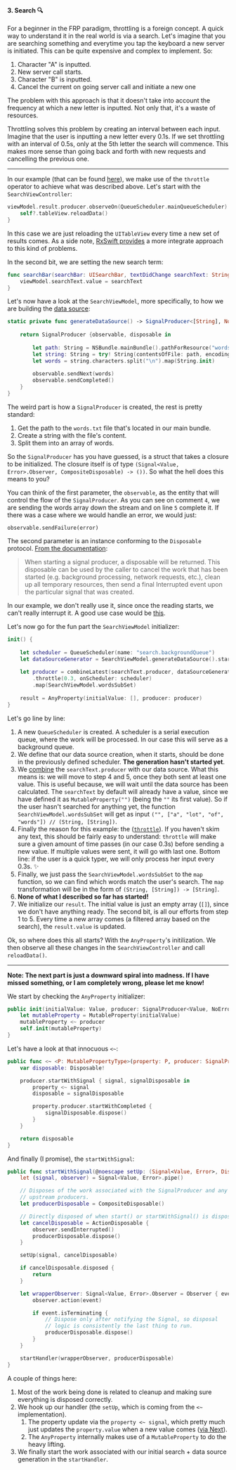 #### 3. Search 🔍

For a beginner in the FRP paradigm, throttling is a foreign concept. A quick way  to understand it in the real world is via a search. Let's imagine that you are searching something and everytime you tap the keyboard a new server is initiated. This can be quite expensive and complex to implement. So:

1. Character "A" is inputted. 
2. New server call starts.
3. Character "B" is inputted.
4. Cancel the current on going server call and initiate a new one

The problem with this approach is that it doesn't take into account the frequency at which a new letter is inputted. Not only that, it's a waste of resources.

Throttling solves this problem by creating an interval between each input. Imagine that the user is inputting a new letter every 0.1s. If we set throttling with an interval of 0.5s, only at the 5th letter the search will commence. This makes more sense than going back and forth with new requests and cancelling the previous one. 

----

In our example (that can be found [here](https://github.com/RuiAAPeres/RACNest/tree/master/RACNest/ViewControllers/Search)), we make use of the `throttle` operator to achieve what was described above. Let's start with the `SearchViewController`:

```swift
viewModel.result.producer.observeOn(QueueScheduler.mainQueueScheduler).startWithNext {[weak self] _ in
    self?.tableView.reloadData()
}
```

In this case we are just reloading the `UITableView` every time a new set of results comes. As a side note, [RxSwift provides](https://github.com/ReactiveX/RxSwift/blob/b00d35a5ef13dbcf57257f47fb14a60a2c924d19/RxCocoa/iOS/UITableView%2BRx.swift) a more integrate approach to this kind of problems. 

In the second bit, we are setting the new search term:

```swift
func searchBar(searchBar: UISearchBar, textDidChange searchText: String) {
    viewModel.searchText.value = searchText
}
```

Let's now have a look at the `SearchViewModel`, more specifically, to how we are building the [data source](https://github.com/RuiAAPeres/RACNest/blob/master/RACNest/ViewControllers/Search/DataSource/words.txt):

```swift
static private func generateDataSource() -> SignalProducer<[String], NoError> {
  
    return SignalProducer {observable, disposable in
            
        let path: String = NSBundle.mainBundle().pathForResource("words", ofType: "txt")!       // 1
        let string: String = try! String(contentsOfFile: path, encoding: NSUTF8StringEncoding)  // 2
        let words = string.characters.split("\n").map(String.init)                              // 3
            
        observable.sendNext(words)                                                              // 4                   
        observable.sendCompleted()                                                              // 5
    }
}
```

The weird part is how a `SignalProducer` is created, the rest is pretty standard:

1. Get the path to the `words.txt` file that's located in our main bundle.
2. Create a string with the file's content.
3. Split them into an array of words.

So the `SignalProducer` has you have guessed, is a struct that takes a closure to be initialized. The closure itself is of type `(Signal<Value, Error>.Observer, CompositeDisposable) -> ())`. So what the hell does this means to you?

You can think of the first parameter, the `observable`, as the entity that will control the flow of the `SignalProducer`. As you can see on comment `4`, we are sending the words array down the stream and on line `5` complete it. If there was a case where we would handle an error, we would just:

```
observable.sendFailure(error)
```

The second parameter is an instance conforming to the `Disposable` protocol. [From the documentation](https://github.com/ReactiveCocoa/ReactiveCocoa/blob/fd64bf6ea7a83dec13fe42244db470fd9641a9a1/Documentation/FrameworkOverview.md#disposables): 

> When starting a signal producer, a disposable will be returned. This disposable can be used by the caller to cancel the work that has been started (e.g. background processing, network requests, etc.), clean up all temporary resources, then send a final Interrupted event upon the particular signal that was created.

In our example, we don't really use it, since once the reading starts, we can't really interrupt it. A good use case would be [this](https://github.com/ReactiveCocoa/ReactiveCocoa/blob/master/ReactiveCocoa/Swift/FoundationExtensions.swift#L33#L49). 

Let's now go for the fun part the `SearchViewModel` initializer:

```swift
init() {
        
    let scheduler = QueueScheduler(name: "search.backgroundQueue")                     // 1
    let dataSourceGenerator = SearchViewModel.generateDataSource().startOn(scheduler)  // 2
        
    let producer = combineLatest(searchText.producer, dataSourceGenerator)             // 3
        .throttle(0.3, onScheduler: scheduler)                                         // 4
        .map(SearchViewModel.wordsSubSet)                                              // 5
                                                                                           // 6
    result = AnyProperty(initialValue: [], producer: producer)                         // 7
}
```

Let's go line by line:

1. A new `QueueScheduler` is created. A scheduler is a serial execution queue, where the work will be processed. In our case this will serve as a background queue. 
2. We define that our data source creation, when it starts, should be done in the previously defined scheduler. **The generation hasn't started yet**.
3. We [combine](https://github.com/ReactiveCocoa/ReactiveCocoa/blob/master/ReactiveCocoa/Swift/SignalProducer.swift#L513#L522) the `searchText.producer` with our data source. What this means is: we will move to step 4 and 5, once they both sent at least one value. This is useful because, we will wait until the data source has been calculated. The `searchText` by default will already have a value, since we have defined it as `MutableProperty("")` (being the `""` its first value). So if the user hasn't searched for anything yet, the function `SearchViewModel.wordsSubSet` will get as input `("", ["a", "lot", "of", "words"]) // (String, [String])`.
4. Finally the reason for this example: the ([`throttle`](https://github.com/ReactiveCocoa/ReactiveCocoa/blob/master/ReactiveCocoa/Swift/SignalProducer.swift#L714#L721)). If you haven't skim any text, this should be fairly easy to understand: `throttle` will make sure a given amount of time passes (in our case 0.3s) before sending a new value. If multiple values were sent, it will go with last one. Bottom line: if the user is a quick typer, we will only process her input every 0.3s. ✨
5. Finally, we just pass the `SearchViewModel.wordsSubSet` to the `map` function, so we can find which words match the user's search. The `map` transformation will be in the form of `(String, [String]) -> [String]`.
6. **None of what I described so far has started!**
7. We initialize our `result`. The initial value is just an empty array (`[]`), since we don't have anything ready. The second bit, is all our efforts from step 1 to 5. Every time a new array comes (a filtered array based on the search), the `result.value` is updated. 

Ok, so where does this all starts? With the `AnyProperty`'s initilization. We then observe all these changes in the `SearchViewController` and call `reloadData()`.

----

**Note: The next part is just a downward spiral into madness. If I have missed something, or I am completely wrong, please let me know!**

We start by checking the `AnyProperty` initializer: 

```swift
public init(initialValue: Value, producer: SignalProducer<Value, NoError>) {
	let mutableProperty = MutableProperty(initialValue)
	mutableProperty <~ producer
	self.init(mutableProperty)
}
```

Let's have a look at that innocuous `<~`: 

```swift
public func <~ <P: MutablePropertyType>(property: P, producer: SignalProducer<P.Value, NoError>) -> Disposable {
	var disposable: Disposable!

	producer.startWithSignal { signal, signalDisposable in
		property <~ signal
		disposable = signalDisposable

		property.producer.startWithCompleted {
			signalDisposable.dispose()
		}
	}

	return disposable
}
```

And finally (I promise), the `startWithSignal`:

```swift
public func startWithSignal(@noescape setUp: (Signal<Value, Error>, Disposable) -> ()) {
	let (signal, observer) = Signal<Value, Error>.pipe()

	// Disposes of the work associated with the SignalProducer and any
	// upstream producers.
	let producerDisposable = CompositeDisposable()

	// Directly disposed of when start() or startWithSignal() is disposed.
	let cancelDisposable = ActionDisposable {
		observer.sendInterrupted()
		producerDisposable.dispose()
	}

	setUp(signal, cancelDisposable)

	if cancelDisposable.disposed {
		return
	}

	let wrapperObserver: Signal<Value, Error>.Observer = Observer { event in
		observer.action(event)

		if event.isTerminating {
			// Dispose only after notifying the Signal, so disposal
			// logic is consistently the last thing to run.
			producerDisposable.dispose()
		}
	}

	startHandler(wrapperObserver, producerDisposable)
}
```

A couple of things here:

1. Most of the work being done is related to cleanup and making sure everything is disposed correctly. 
2. We hook up our handler (the `setUp`, which is coming from the `<~` implementation).
	1. The property update via the `property <~ signal`, which pretty much just updates the `property.value` when a new value comes ([via Next](https://github.com/ReactiveCocoa/ReactiveCocoa/blob/master/ReactiveCocoa/Swift/Property.swift#L261)).
	2. The `AnyProperty` internally makes use of a `MutableProperty` to do the heavy lifting. 
3. We finally start the work associated with our initial search + data source generation in the `startHandler`. 
